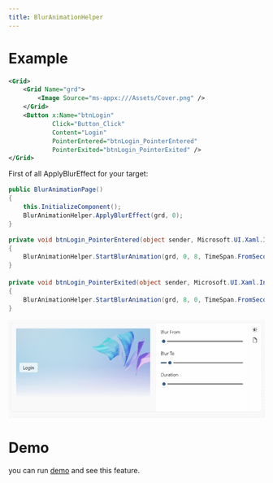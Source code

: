 ```yaml
---
title: BlurAnimationHelper
---
```


# Example

```xml
<Grid>
    <Grid Name="grd">
        <Image Source="ms-appx:///Assets/Cover.png" />
    </Grid>
    <Button x:Name="btnLogin"
            Click="Button_Click"
            Content="Login"
            PointerEntered="btnLogin_PointerEntered"
            PointerExited="btnLogin_PointerExited" />
</Grid>
```

First of all ApplyBlurEffect for your target:
```cs
public BlurAnimationPage()
{
    this.InitializeComponent();
    BlurAnimationHelper.ApplyBlurEffect(grd, 0);
}
```

```cs
private void btnLogin_PointerEntered(object sender, Microsoft.UI.Xaml.Input.PointerRoutedEventArgs e)
{
    BlurAnimationHelper.StartBlurAnimation(grd, 0, 8, TimeSpan.FromSeconds(0.2));
}

private void btnLogin_PointerExited(object sender, Microsoft.UI.Xaml.Input.PointerRoutedEventArgs e)
{
    BlurAnimationHelper.StartBlurAnimation(grd, 8, 0, TimeSpan.FromSeconds(0.2));
}
```

![DevWinUI](https://raw.githubusercontent.com/ghost1372/DevWinUI-Resources/refs/heads/main/DevWinUI-Docs/Win2d/BlurAnimationHelper.gif)

# Demo
you can run [demo](https://github.com/Ghost1372/DevWinUI) and see this feature.